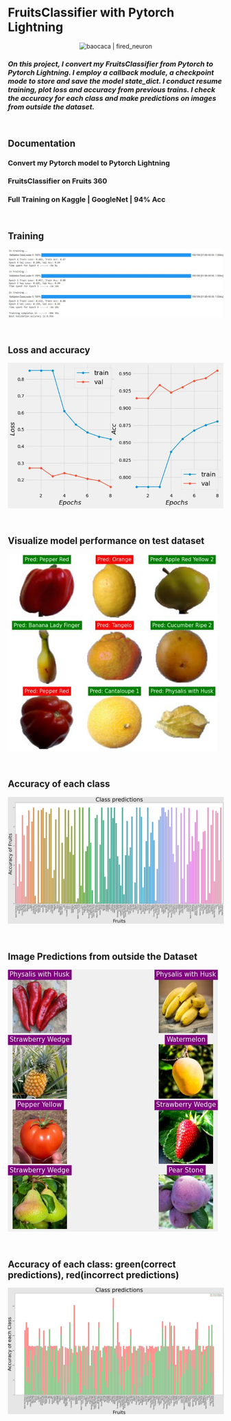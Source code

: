 # FruitsClassifier with Pytorch Lightning

<div align="center">
  <img alt="baocaca | fired_neuron" src="https://i.pinimg.com/originals/13/ea/31/13ea31cad6749fb95a8df6baa6b44f83.gif" />
</div>

### _On this project, I convert my FruitsClassifier from Pytorch to Pytorch Lightning. I employ a callback module, a checkpoint mode to store and save the model state_dict. I conduct resume training, plot loss and accuracy from previous trains. I check the accuracy for each class and make predictions on images from outside the dataset._

&nbsp;

## **Documentation**

### Convert my Pytorch model to Pytorch Lightning

### FruitsClassifier on Fruits 360

### Full Training on Kaggle | GoogleNet | 94% Acc

&nbsp;

## **Training**

![training](images/training.JPG)

&nbsp;

## **Loss and accuracy**

![lossacc](images/lossnacc.JPG)

&nbsp;

## **Visualize model performance on test dataset**

![visualize_model](images/visualize_model.JPG)

&nbsp;

## **Accuracy of each class**

![accofeach](images/accofeach.JPG)

&nbsp;

## **Image Predictions from outside the Dataset**

![predict](images/predict.JPG)

&nbsp;

## **Accuracy of each class: green(correct predictions), red(incorrect predictions)**

![accofeach2](images/accofeach2.JPG)
